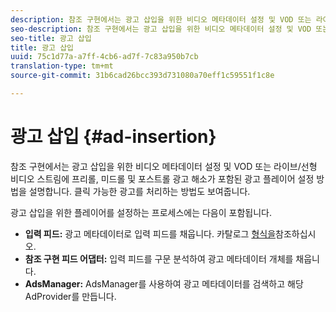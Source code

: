 ```yaml
---
description: 참조 구현에서는 광고 삽입을 위한 비디오 메타데이터 설정 및 VOD 또는 라이브/선형 비디오 스트림에 프리롤, 미드롤 및 포스트롤 광고 해소가 포함된 광고 플레이어 설정 방법을 설명합니다. 클릭 가능한 광고를 처리하는 방법도 보여줍니다.
seo-description: 참조 구현에서는 광고 삽입을 위한 비디오 메타데이터 설정 및 VOD 또는 라이브/선형 비디오 스트림에 프리롤, 미드롤 및 포스트롤 광고 해소가 포함된 광고 플레이어 설정 방법을 설명합니다. 클릭 가능한 광고를 처리하는 방법도 보여줍니다.
seo-title: 광고 삽입
title: 광고 삽입
uuid: 75c1d77a-a7ff-4cb6-ad7f-7c83a950b7cb
translation-type: tm+mt
source-git-commit: 31b6cad26bcc393d731080a70eff1c59551f1c8e

---
```



# 광고 삽입 {#ad-insertion}

참조 구현에서는 광고 삽입을 위한 비디오 메타데이터 설정 및 VOD 또는 라이브/선형 비디오 스트림에 프리롤, 미드롤 및 포스트롤 광고 해소가 포함된 광고 플레이어 설정 방법을 설명합니다. 클릭 가능한 광고를 처리하는 방법도 보여줍니다.

광고 삽입을 위한 플레이어를 설정하는 프로세스에는 다음이 포함됩니다.

* **입력 피드:** 광고 메타데이터로 입력 피드를 채웁니다. 카탈로그 [형식을](../set-up-dev-environment/exploring-code/catalog-format.md)참조하십시오.
* **참조 구현 피드 어댑터:** 입력 피드를 구문 분석하여 광고 메타데이터 개체를 채웁니다.
* **AdsManager:** AdsManager를 사용하여 광고 메타데이터를 검색하고 해당 AdProvider를 만듭니다.